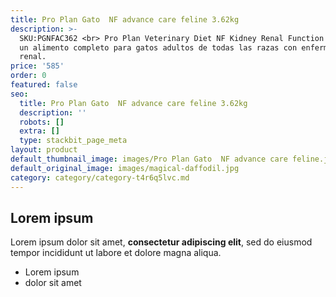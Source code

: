 ```yaml
---
title: Pro Plan Gato  NF advance care feline 3.62kg
description: >-
  SKU:PGNFAC362 <br> Pro Plan Veterinary Diet NF Kidney Renal Function Feline es
  un alimento completo para gatos adultos de todas las razas con enfermedad
  renal. 
price: '585'
order: 0
featured: false
seo:
  title: Pro Plan Gato  NF advance care feline 3.62kg
  description: ''
  robots: []
  extra: []
  type: stackbit_page_meta
layout: product
default_thumbnail_image: images/Pro Plan Gato  NF advance care feline.jpg
default_original_image: images/magical-daffodil.jpg
category: category/category-t4r6q5lvc.md
---
```

## Lorem ipsum

Lorem ipsum dolor sit amet, **consectetur adipiscing elit**, sed do eiusmod tempor incididunt ut labore et dolore magna aliqua.

- Lorem ipsum
- dolor sit amet